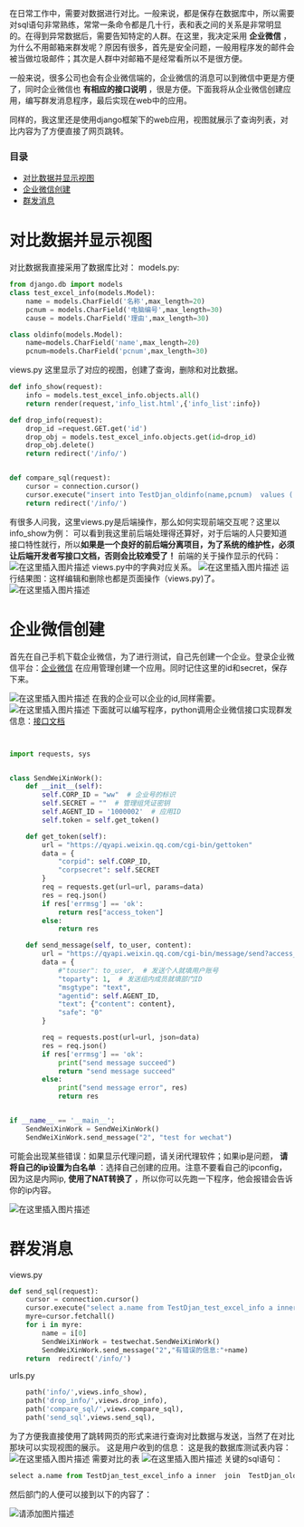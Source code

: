 在日常工作中，需要对数据进行对比。一般来说，都是保存在数据库中，所以需要对sql语句非常熟练，常常一条命令都是几十行，表和表之间的关系是非常明显的。在得到异常数据后，需要告知特定的人群。在这里，我决定采用 **企业微信** ，为什么不用邮箱来群发呢？原因有很多，首先是安全问题，一般用程序发的邮件会被当做垃圾邮件；其次是人群中对邮箱不是经常看所以不是很方便。

一般来说，很多公司也会有企业微信端的，企业微信的消息可以到微信中更是方便了，同时企业微信也 **有相应的接口说明** ，很是方便。下面我将从企业微信创建应用，编写群发消息程序，最后实现在web中的应用。

同样的，我这里还是使用django框架下的web应用，视图就展示了查询列表，对比内容为了方便直接了网页跳转。

### 目录

* [对比数据并显示视图](https://editor.csdn.net/md/?articleId=126334275#_6)
* [企业微信创建](https://editor.csdn.net/md/?articleId=126334275#_50)
* [群发消息](https://editor.csdn.net/md/?articleId=126334275#_114)

# 对比数据并显示视图

对比数据我直接采用了数据库比对：
models.py:

```python
from django.db import models
class test_excel_info(models.Model):
    name = models.CharField('名称',max_length=20)
    pcnum = models.CharField('电脑编号',max_length=30)
    cause = models.CharField('理由',max_length=30)

class oldinfo(models.Model):
    name=models.CharField('name',max_length=20)
    pcnum=models.CharField('pcnum',max_length=30)

```

views.py
这里显示了对应的视图，创建了查询，删除和对比数据。

```python
def info_show(request):
    info = models.test_excel_info.objects.all()
    return render(request,'info_list.html',{'info_list':info})

def drop_info(request):
    drop_id =request.GET.get('id')
    drop_obj = models.test_excel_info.objects.get(id=drop_id)
    drop_obj.delete()
    return redirect('/info/')


def compare_sql(request):
    cursor = connection.cursor()
    cursor.execute("insert into TestDjan_oldinfo(name,pcnum)  values ('kaik','pc112')")
    return redirect('/info/')
```

有很多人问我，这里views.py是后端操作，那么如何实现前端交互呢？这里以info_show为例：
可以看到我这里前后端处理得还算好，对于后端的人只要知道接口特性就行，所以**如果是一个良好的前后端分离项目，为了系统的维护性，必须让后端开发者写接口文档，否则会比较难受了！**
前端的关于操作显示的代码：
![在这里插入图片描述](https://img-blog.csdnimg.cn/79ba9360b82146a99dedf9bdf45a9aab.png)
views.py中的字典对应关系。
![在这里插入图片描述](https://img-blog.csdnimg.cn/b4fccc70443f48119ca9415056e4897e.png)
运行结果图：这样编辑和删除也都是页面操作（views.py)了。
![在这里插入图片描述](https://img-blog.csdnimg.cn/348ecf6bcde7447fa7b5acac0c5be368.png)

# 企业微信创建

首先在自己手机下载企业微信，为了进行测试，自己先创建一个企业。登录企业微信平台：[企业微信](https://work.weixin.qq.com/)
在应用管理创建一个应用。同时记住这里的id和secret，保存下来。

![在这里插入图片描述](https://img-blog.csdnimg.cn/ae48b5a178f74fc69e5554db85667fed.png)
在我的企业可以企业的id,同样需要。
![在这里插入图片描述](https://img-blog.csdnimg.cn/31d6578a0d9d40d990ae3401cc025b25.png)
下面就可以编写程序，python调用企业微信接口实现群发信息：[接口文档](https://developer.work.weixin.qq.com/document)

```python


import requests, sys


class SendWeiXinWork():
    def __init__(self):
        self.CORP_ID = "ww"  # 企业号的标识
        self.SECRET = ""  # 管理组凭证密钥
        self.AGENT_ID = '1000002'  # 应用ID
        self.token = self.get_token()

    def get_token(self):
        url = "https://qyapi.weixin.qq.com/cgi-bin/gettoken"
        data = {
            "corpid": self.CORP_ID,
            "corpsecret": self.SECRET
        }
        req = requests.get(url=url, params=data)
        res = req.json()
        if res['errmsg'] == 'ok':
            return res["access_token"]
        else:
            return res

    def send_message(self, to_user, content):
        url = "https://qyapi.weixin.qq.com/cgi-bin/message/send?access_token=%s" % self.token
        data = {
            #"touser": to_user,  # 发送个人就填用户账号
            "toparty": 1,  # 发送组内成员就填部门ID
            "msgtype": "text",
            "agentid": self.AGENT_ID,
            "text": {"content": content},
            "safe": "0"
        }

        req = requests.post(url=url, json=data)
        res = req.json()
        if res['errmsg'] == 'ok':
            print("send message succeed")
            return "send message succeed"
        else:
            print("send message error", res)
            return res


if __name__ == '__main__':
    SendWeiXinWork = SendWeiXinWork()
    SendWeiXinWork.send_message("2", "test for wechat")
```

可能会出现某些错误：如果显示代理问题，请关闭代理软件；如果ip是问题， **请将自己的ip设置为白名单** ：选择自己创建的应用。注意不要看自己的ipconfig，因为这是内网ip, **使用了NAT转换了** ，所以你可以先跑一下程序，他会报错会告诉你的ip内容。

![在这里插入图片描述](https://img-blog.csdnimg.cn/bdf18e1b17df4b22873236c47dc77f4a.png)

# 群发消息

views.py

```python
def send_sql(request):
    cursor = connection.cursor()
    cursor.execute("select a.name from TestDjan_test_excel_info a inner  join  TestDjan_oldinfo b on a.name=b.name and a.pcnum !=b.pcnum")
    myre=cursor.fetchall()
    for i in myre:
        name = i[0]
        SendWeiXinWork = testwechat.SendWeiXinWork()
        SendWeiXinWork.send_message("2","有错误的信息:"+name)
    return  redirect('/info/')
```

urls.py

```python
	path('info/',views.info_show),
    path('drop_info/',views.drop_info),
    path('compare_sql/',views.compare_sql),
    path('send_sql',views.send_sql),
```

为了方便我直接使用了跳转网页的形式来进行查询对比数据与发送，当然了在对比那块可以实现视图的展示。
这是用户收到的信息：
这是我的数据库测试表内容：
![在这里插入图片描述](https://img-blog.csdnimg.cn/2297c6e5c0ad4bc7a0e65bcc8d9f9c76.png)
需要对比的表
![在这里插入图片描述](https://img-blog.csdnimg.cn/9376a76e4d5644b195186655aaf5a354.png)
关键的sql语句：

```python
select a.name from TestDjan_test_excel_info a inner  join  TestDjan_oldinfo b on a.name=b.name and a.pcnum !=b.pcnum
```

然后部门的人便可以接到以下的内容了：

![请添加图片描述](https://img-blog.csdnimg.cn/c623de70f5514fcfbfae3e25a6df060d.jpeg)
